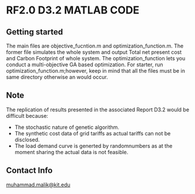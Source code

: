 # RF2.0 D3.2 MATLAB CODE



## Getting started

The main files are objective_fucntion.m and optimization_function.m. The former file simulates the whole system and output Total net present cost and Carbon Footprint of whole system. The optimization_function lets you conduct a multi-objective GA based optimization.
For starter, run optimization_function.m;however, keep in mind that all the files must be in same directory otherwise an would occur.

## Note

The replication of results presented in the associated Report D3.2 would be difficult because:

- The stochastic nature of genetic algorithm.
- The synthetic cost data of grid tariffs as actual tariffs can not be disclosed.
- The load demand curve is generted by randomnumbers as at the moment sharing the actual data is not feasible.

## Contact Info
muhammad.malik@kit.edu
